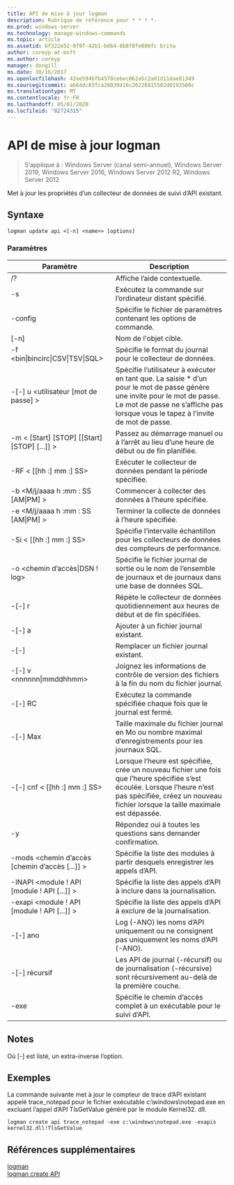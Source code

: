 ```yaml
---
title: API de mise à jour logman
description: Rubrique de référence pour * * * *-
ms.prod: windows-server
ms.technology: manage-windows-commands
ms.topic: article
ms.assetid: 6f322e52-0f9f-42b1-bd64-8b8f8fe086fc britw
author: coreyp-at-msft
ms.author: coreyp
manager: dongill
ms.date: 10/16/2017
ms.openlocfilehash: 42ee594bfb4578cebec062a5c2a81d11dae81349
ms.sourcegitcommit: ab64dc83fca28039416c26226815502d0193500c
ms.translationtype: MT
ms.contentlocale: fr-FR
ms.lasthandoff: 05/01/2020
ms.locfileid: "82724315"
---
```

# <a name="logman-update-api"></a>API de mise à jour logman

> S’applique à : Windows Server (canal semi-annuel), Windows Server 2019, Windows Server 2016, Windows Server 2012 R2, Windows Server 2012

Met à jour les propriétés d’un collecteur de données de suivi d’API existant.  

## <a name="syntax"></a>Syntaxe  
```  
logman update api <[-n] <name>> [options]  
```  
### <a name="parameters"></a>Paramètres  

|                    Paramètre                     |                                                                               Description                                                                               |
|--------------------------------------------------|-------------------------------------------------------------------------------------------------------------------------------------------------------------------------|
|                        /?                        |                                                                    Affiche l’aide contextuelle.                                                                     |
|                -s<computer name>                |                                                          Exécutez la commande sur l’ordinateur distant spécifié.                                                          |
|                 -config <value>                  |                                                         Spécifie le fichier de paramètres contenant les options de commande.                                                         |
|                   [-n]<name>                    |                                                                       Nom de l'objet cible.                                                                        |
| -f <bin&#124;bincirc&#124;CSV&#124;TSV&#124;SQL> |                                                            Spécifie le format du journal pour le collecteur de données.                                                             |
|             -[-] u <utilisateur [mot de passe] >              | Spécifie l’utilisateur à exécuter en tant que. La saisie \* d’un pour le mot de passe génère une invite pour le mot de passe. Le mot de passe ne s’affiche pas lorsque vous le tapez à l’invite de mot de passe. |
|    -m < [Start] [STOP] [[Start] [STOP] [...]] >    |                                                Passez au démarrage manuel ou à l’arrêt au lieu d’une heure de début ou de fin planifiée.                                                 |
|                -RF < [[hh :] mm :] SS>                |                                                        Exécuter le collecteur de données pendant la période spécifiée.                                                         |
|        -b <M/j/aaaa h :mm : SS [AM&#124;PM] >         |                                                              Commencer à collecter des données à l’heure spécifiée.                                                               |
|        -e <M/j/aaaa h :mm : SS [AM&#124;PM] >         |                                                               Terminer la collecte de données à l’heure spécifiée.                                                                |
|                -Si < [[hh :] mm :] SS>                |                                                 Spécifie l’intervalle échantillon pour les collecteurs de données des compteurs de performance.                                                  |
|              -o <chemin d’accès&#124;DSN ! log>              |                                              Spécifie le fichier journal de sortie ou le nom de l’ensemble de journaux et de journaux dans une base de données SQL.                                               |
|                      -[-] r                       |                                                  Répète le collecteur de données quotidiennement aux heures de début et de fin spécifiées.                                                  |
|                      -[-] a                       |                                                                     Ajouter à un fichier journal existant.                                                                     |
|                      -[-]                      |                                                                     Remplacer un fichier journal existant.                                                                     |
|           -[-] v <nnnnnn&#124;mmddhhmm>           |                                                   Joignez les informations de contrôle de version des fichiers à la fin du nom du fichier journal.                                                   |
|                  -[-] RC<task>                   |                                                         Exécutez la commande spécifiée chaque fois que le journal est fermé.                                                          |
|                 -[-] Max <value>                  |                                                 Taille maximale du fichier journal en Mo ou nombre maximal d’enregistrements pour les journaux SQL.                                                  |
|              -[-] cnf < [[hh :] mm :] SS>              |     Lorsque l’heure est spécifiée, crée un nouveau fichier une fois que l’heure spécifiée s’est écoulée. Lorsque l’heure n’est pas spécifiée, créez un nouveau fichier lorsque la taille maximale est dépassée.     |
|                        -y                        |                                                             Répondez oui à toutes les questions sans demander confirmation.                                                              |
|            -mods <chemin d’accès [chemin d’accès [...]] >             |                                                          Spécifie la liste des modules à partir desquels enregistrer les appels d’API.                                                           |
|     -INAPI <module ! API [module ! API [...]] >      |                                                         Spécifie la liste des appels d’API à inclure dans la journalisation.                                                          |
|     -exapi <module ! API [module ! API [...]] >      |                                                        Spécifie la liste des appels d’API à exclure de la journalisation.                                                         |
|                     -[-] ano                      |                                                     Log (-ANO) les noms d’API uniquement ou ne consignent pas uniquement les noms d’API (-ANO).                                                     |
|                  -[-] récursif                   |                                          Les API de journal (-récursif) ou de journalisation (-récursive) sont récursivement au-delà de la première couche.                                           |
|                   -exe <value>                   |                                                        Spécifie le chemin d’accès complet à un exécutable pour le suivi d’API.                                                        |

## <a name="remarks"></a>Notes   
Où [-] est listé, un extra-inverse l’option.  
## <a name="examples"></a>Exemples  
La commande suivante met à jour le compteur de trace d’API existant appelé trace_notepad pour le fichier exécutable c:\windows\notepad.exe en excluant l’appel d’API TlsGetValue généré par le module Kernel32. dll.  
```  
logman create api trace_notepad -exe c:\windows\notepad.exe -exapis kernel32.dll!TlsGetValue  
```  
## <a name="additional-references"></a>Références supplémentaires  
[logman](logman.md)  
[logman create API](logman-create-api.md)  
